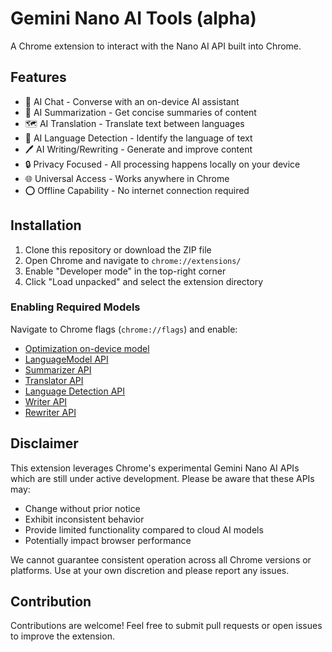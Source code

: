 # Gemini Nano AI Tools (alpha)

A Chrome extension to interact with the Nano AI API built into Chrome.

## Features
- 💬 AI Chat - Converse with an on-device AI assistant
- 📃 AI Summarization - Get concise summaries of content
- 🗺️ AI Translation - Translate text between languages
- 🔎 AI Language Detection - Identify the language of text
- 🖊️ AI Writing/Rewriting - Generate and improve content
- 🔒 Privacy Focused - All processing happens locally on your device
- 🌐 Universal Access - Works anywhere in Chrome
- ⭕ Offline Capability - No internet connection required

## Installation
1. Clone this repository or download the ZIP file
2. Open Chrome and navigate to `chrome://extensions/`
3. Enable "Developer mode" in the top-right corner
4. Click "Load unpacked" and select the extension directory

### Enabling Required Models
Navigate to Chrome flags (`chrome://flags`) and enable:
- [Optimization on-device model](chrome://flags/#optimization-guide-on-device-model)
- [LanguageModel API](chrome://flags/#prompt-api-for-gemini-nano-multimodal-input)
- [Summarizer API](chrome://flags/#summarization-api-for-gemini-nano)
- [Translator API](chrome://flags/#translation-api)
- [Language Detection API](chrome://flags/#language-detection-api)
- [Writer API](chrome://flags/#writer-api-for-gemini-nano)
- [Rewriter API](chrome://flags/#rewriter-api-for-gemini-nano)

## Disclaimer
This extension leverages Chrome's experimental Gemini Nano AI APIs which are still under active development. Please be aware that these APIs may:

- Change without prior notice
- Exhibit inconsistent behavior
- Provide limited functionality compared to cloud AI models
- Potentially impact browser performance

We cannot guarantee consistent operation across all Chrome versions or platforms. Use at your own discretion and please report any issues.

## Contribution
Contributions are welcome! Feel free to submit pull requests or open issues to improve the extension.